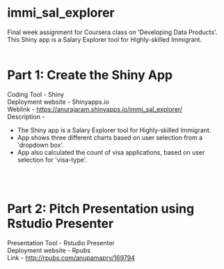 # immi_sal_explorer
Final week assignment for Coursera class on 'Developing Data Products'. <br />
This Shiny app is a Salary Explorer tool for Highly-skilled Immigrant.
<br /><br />

<span style="color:blue"><h1>Part 1: Create the Shiny App</h1></span>
Coding Tool - Shiny<br />
Deployment website - Shinyapps.io <br />
Weblink - <a href = "https://anurajaram.shinyapps.io/immi_sal_explorer/">https://anurajaram.shinyapps.io/immi_sal_explorer/ </a><br />
Description - <br />
<ul>
<li>The Shiny app is a Salary Explorer tool for Highly-skilled Immigrant.</li>
<li>App shows three different charts based on user selection from a 'dropdown box'.</li>
<li>App also calculated the count of visa applications, based on user selection for 'visa-type'. </li>
</ul>
<br /><br />
 
<span style="color:blue"><h1>Part 2: Pitch Presentation using Rstudio Presenter</h1></span>
Presentation Tool - Rstudio Presenter<br />
Deployment website - Rpubs <br />
Link - <a href = "http://rpubs.com/anupamaprv/169794">http://rpubs.com/anupamaprv/169794 </a>

